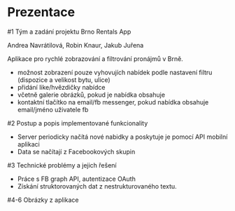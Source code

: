 # Prezentace

#1 Tým a zadání projektu
Brno Rentals App

Andrea Navrátilová, Robin Knaur, Jakub Juřena

Aplikace pro rychlé zobrazování a filtrování pronájmů v Brně.
- možnost zobrazení pouze vyhovujích nabídek podle nastavení filtru (dispozice a velikost bytu, ulice)
- přidání like/hvězdičky nabídce
- včetně galerie obrázků, pokud je nabídka obsahuje
- kontaktní tlačítko na email/fb messenger, pokud nabídka obsahuje email/jméno uživatele fb

#2 Postup a popis implementované funkcionality
- Server periodicky načítá nové nabidky a poskytuje je pomocí API mobilní aplikaci
- Data se načítají z Facebookových skupin


#3 Technické problémy a jejich řešení
- Práce s FB graph API, autentizace OAuth
- Získání struktorovaných dat z nestrukturovaného textu.


#4-6 Obrázky z aplikace
